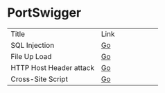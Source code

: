 <h1>PortSwigger</h1>

<table width="100%">
	<tr>
    		<td width="60%">Title</td>
    		<td width="40%">Link</td>
 	</tr>
	<tr>
		<td width="60%">SQL Injection</a></td>
		<td width="40%"><a href="https://github.com/giangnamG/WriteUp_Portswigger_FULL/tree/master/SQL%20injection">Go</a></td>
	</tr>
	<tr>
		<td width="60%">File Up Load</a></td>
		<td width="40%"><a href="https://github.com/giangnamG/WriteUp_Portswigger_FULL/tree/master/FileUpLoad">Go</a></td>
	</tr>
    <tr>
		<td width="60%">HTTP Host Header attack</a></td>
		<td width="40%"><a href="https://github.com/giangnamG/WriteUp_Portswigger_FULL/tree/master/HTTP%20Host%20Header%20attack">Go</a></td>
	</tr>
    <tr>
		<td width="60%">Cross-Site Script</a></td>
		<td width="40%"><a href="https://github.com/giangnamG/WriteUp_Portswigger_FULL/tree/master/Cross-Site%20Script">Go</a></td>
	</tr>
</table>